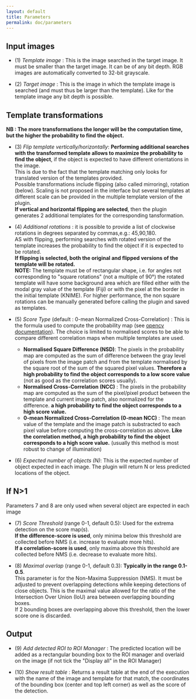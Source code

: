```yaml
---
layout: default
title: Parameters
permalink: doc/parameters
---
```


## Input images

* (1) _Template image_ : This is the image searched in the target image. It must be smaller than the target image. It can be of any bit depth. RGB images are automatically converted to 32-bit grayscale.

* (2) _Target image_ : This is the image in which the template image is searched (and must thus be larger than the template). Like for the template image any bit depth is possible.

## Template transformations 
__NB : The more transformations the longer will be the computation time, but the higher the probability to find the object.__  

* (3) _Flip template vertically/horizontally_: __Performing additional searches with the transformed template allows to maximize the probability to find the object__, if the object is expected to have different orientations in the image.  
This is due to the fact that the template matching only looks for translated version of the templates provided.  
Possible transformations include flipping (also called mirroring), rotation (below). Scaling is not proposed in the interface but several templates at different scale can be provided in the multiple template version of the plugin.  
__If vertical and horizontal flipping are selected__, then the plugin generates 2 additional templates for the corresponding tansformation.

* (4) _Additional rotations_ : it is possible to provide a list of clockwise rotations in degrees separated by commas,e.g.: 45,90,180.  
AS with flipping, performing searches with rotated version of the template increases the probability to find the object if it is expected to be rotated.  
__If flipping is selected, both the original and flipped versions of the template will be rotated.__    
__NOTE:__ The template must be of rectangular shape, i.e. for angles not corresponding to "square rotations" (not a multiple of 90°) the rotated template will have some background area which are filled either with the modal gray value of the template (Fiji) or with the pixel at the border in the initial template (KNIME). For higher performance,  the non square rotations can be manually generated before calling the plugin and saved as templates.

* (5) _Score Type_ (default : 0-mean Normalized Cross-Correlation) : This is the formula used to compute the probability map (see [opencv documentation](https://www.docs.opencv.org/2.4/doc/tutorials/imgproc/histograms/template_matching/template_matching.html)). The choice is limited to normalised scores to be able to compare different correlation maps when multiple templates are used.  
  - __Normalised Square Difference (NSD)__: The pixels in the probability map are computed as the sum of difference between the gray level of pixels from the image patch and from the template normalised by the square root of the sum of the squared pixel values. __Therefore a high probability to find the object corresponds to a low score value__ (not as good as the correlation scores usually).  
  - __Normalised Cross-Correlation (NCC)__ : The pixels in the probability map are computed as the sum of the pixel/pixel product between the template and current image patch, also normalized for the difference. __a high probability to find the object corresponds to a high score value.__
  - __0-mean Normalized Cross-Correlation (0-mean NCC)__ : The mean value of the template and the image patch is substracted to each pixel value before computing the cross-correlation as above. __Like the correlation method, a high probability to find the object corresponds to a high score value.__ (usually this method is most robust to change of illumination)

* (6) _Expected number of objects (N)_: This is the expected number of object expected in each image. The plugin will return N or less predicted locations of the object.

## If N>1
Parameters 7 and 8 are only used when several object are expected in each image
* (7) _Score Threshold_ (range 0-1, default 0.5): Used for the extrema detection on the score map(s).  
__If the difference-score is used__, only minima below this threshold are collected before NMS (i.e. increase to evaluate more hits).  
__If a correlation-score is used__, only maxima above this threshold are collected before NMS (i.e. decrease to evaluate more hits).

* (8) _Maximal overlap_ (range 0-1, default 0.3): __Typically in the range 0.1-0.5__.  
This parameter is for the Non-Maxima Suppression (NMS). It must be adjusted to prevent overlapping detections while keeping detections of close objects. This is the maximal value allowed for the ratio of the Intersection Over Union (IoU) area between overlapping bounding boxes.  
If 2 bounding boxes are overlapping above this threshold, then the lower score one is discarded.


## Output
* (9) _Add detected ROI to ROI Manager_ : The predicted location will be added as a rectangular bounding box to the ROI manager and overlaid on the image (if not tick the "Display all" in the ROI Manager)

* (10) _Show result table_ : Returns a result table at the end of the execution with the name of the image and template for that match, the coordinates of the bounding box (center and top left corner) as well as the score of the detection.